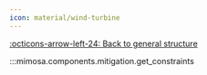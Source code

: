 ```yaml
---
icon: material/wind-turbine
---
```


[:octicons-arrow-left-24: Back to general structure](index.md)

:::mimosa.components.mitigation.get_constraints